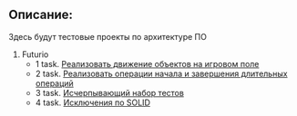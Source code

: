 ## Описание:

Здесь будут тестовые проекты по архитектуре ПО

1. Futurio
    - 1 task. [Реализовать движение объектов на игровом поле](arch_futurio/app/task1/README.md)
    - 2 task. [Реализовать операции начала и завершения длительных операций](arch_futurio/app/task2/README.md)
    - 3 task. [Исчерпывающий набор тестов](arch_futurio/app/task3/README.md)
    - 4 task. [Исключения по SOLID](arch_futurio/app/task4/README.md)